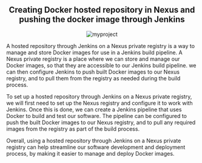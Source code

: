 <div align=center>
  
  ## Creating Docker hosted repository in Nexus and pushing the docker image through Jenkins
  
  ![myproject](https://user-images.githubusercontent.com/58173938/206851411-ea744639-53fd-42ca-af97-8bf0869fb361.png)
  
  </div>
  
  A hosted repository through Jenkins on a Nexus private registry is a way to manage and store Docker images for use in a Jenkins build pipeline. A Nexus private registry is a place where we can store and manage our Docker images, so that they are accessible to our Jenkins build pipeline. we can then configure Jenkins to push built Docker images to our Nexus registry, and to pull them from the registry as needed during the build process.

To set up a hosted repository through Jenkins on a Nexus private registry, we will first need to set up the Nexus registry and configure it to work with Jenkins. Once this is done, we can create a Jenkins pipeline that uses Docker to build and test our software. The pipeline can be configured to push the built Docker images to our Nexus registry, and to pull any required images from the registry as part of the build process.

Overall, using a hosted repository through Jenkins on a Nexus private registry can help streamline our software development and deployment process, by making it easier to manage and deploy Docker images.


